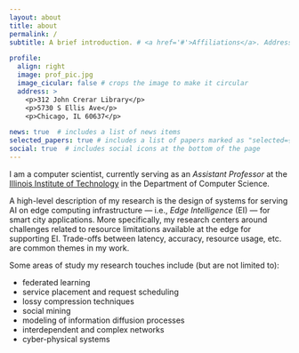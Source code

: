 ```yaml
---
layout: about
title: about
permalink: /
subtitle: A brief introduction. # <a href='#'>Affiliations</a>. Address. Contacts. Moto. Etc.

profile:
  align: right
  image: prof_pic.jpg
  image_cicular: false # crops the image to make it circular
  address: >
    <p>312 John Crerar Library</p>
    <p>5730 S Ellis Ave</p>
    <p>Chicago, IL 60637</p>

news: true  # includes a list of news items
selected_papers: true # includes a list of papers marked as "selected={true}"
social: true  # includes social icons at the bottom of the page
---
```


I am a computer scientist, currently serving as an *Assistant Professor* at the [Illinois Institute of Technology](https://iit.edu/) in the Department of Computer Science.

A high-level description of my research is the design of systems for serving AI on edge computing infrastructure — i.e., *Edge Intelligence* (EI) — for smart city applications. More specifically, my research centers around challenges related to resource limitations available at the edge for supporting EI. Trade-offs between latency, accuracy, resource usage, etc. are common themes in my work.

Some areas of study my research touches include (but are not limited to):
* federated learning
* service placement and request scheduling
* lossy compression techniques
* social mining
* modeling of information diffusion processes
* interdependent and complex networks
* cyber-physical systems



<!--
Write your biography here. Tell the world about yourself. Link to your favorite [subreddit](http://reddit.com). You can put a picture in, too. The code is already in, just name your picture `prof_pic.jpg` and put it in the `img/` folder.

Put your address / P.O. box / other info right below your picture. You can also disable any these elements by editing `profile` property of the YAML header of your `_pages/about.md`. Edit `_bibliography/papers.bib` and Jekyll will render your [publications page](/al-folio/publications/) automatically.

Link to your social media connections, too. This theme is set up to use [Font Awesome icons](http://fortawesome.github.io/Font-Awesome/) and [Academicons](https://jpswalsh.github.io/academicons/), like the ones below. Add your Facebook, Twitter, LinkedIn, Google Scholar, or just disable all of them.
-->
